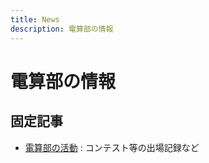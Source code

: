 ```yaml
---
title: News
description: 電算部の情報
---
```


<script context="module">
  export async function load({ fetch, params }) {
    const { data } = await fetch("/api/articles/news.json").then(r => r.json())
    return { props: { entries: data } }
  }
</script>

<script>
  import Meta from "$lib/meta.svelte"
  import { dateFmt } from "$lib/fmt"

  export let entries
</script>

# 電算部の情報

## 固定記事

- [電算部の活動](activities/) : コンテスト等の出場記録など

<!--
## 新着情報

{#each entries as article}
  <article>
    {article.date ? `${dateFmt(new Date(article.date))} - ` : ""}
    <a href={`/news/${article.slug}`}>{article.title}</a>
    <span class="inline-block">by {article.author || "KCCTdensan"}</span>
  </article>
{/each}
-->
